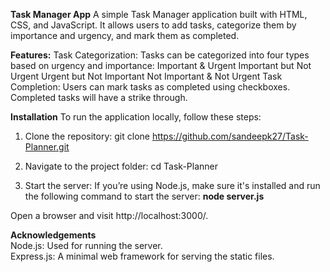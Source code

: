 **Task Manager App**
A simple Task Manager application built with HTML, CSS, and JavaScript. It allows users to add tasks, categorize them by importance and urgency, and mark them as completed.

**Features:**
Task Categorization: Tasks can be categorized into four types based on urgency and importance:
Important & Urgent
Important but Not Urgent
Urgent but Not Important
Not Important & Not Urgent
Task Completion: Users can mark tasks as completed using checkboxes. Completed tasks will have a strike through.

**Installation**
To run the application locally, follow these steps:

1. Clone the repository:
git clone https://github.com/sandeepk27/Task-Planner.git

2. Navigate to the project folder:
cd Task-Planner

3. Start the server:
If you’re using Node.js, make sure it's installed and run the following command to start the server:
**node server.js**

Open a browser and visit http://localhost:3000/.

**Acknowledgements** \
Node.js: Used for running the server. \
Express.js: A minimal web framework for serving the static files.
